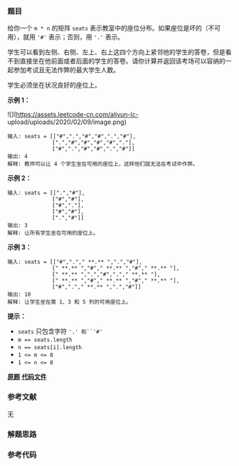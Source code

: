 ### 题目
给你一个 `m * n` 的矩阵 `seats` 表示教室中的座位分布。如果座位是坏的（不可用），就用 `'#'` 表示；否则，用 `'.'` 表示。

学生可以看到左侧、右侧、左上、右上这四个方向上紧邻他的学生的答卷，但是看不到直接坐在他前面或者后面的学生的答卷。请你计算并返回该考场可以容纳的一起参加考试且无法作弊的最大学生人数。

学生必须坐在状况良好的座位上。



**示例 1：**

![](https://assets.leetcode-cn.com/aliyun-lc-
upload/uploads/2020/02/09/image.png)

    
    
    输入: seats = [["#",".","#","#",".","#"],
                  [".","#","#","#","#","."],
                  ["#",".","#","#",".","#"]]
    输出: 4
    解释: 教师可以让 4 个学生坐在可用的座位上，这样他们就无法在考试中作弊。 
    

**示例 2：**

    
    
    输入: seats = [[".","#"],
                  ["#","#"],
                  ["#","."],
                  ["#","#"],
                  [".","#"]]
    输出: 3
    解释: 让所有学生坐在可用的座位上。
    

**示例 3：**

    
    
    输入: seats = [["#","."," **.** ",".","#"],
                  [" **.** ","#"," **.** ","#"," **.** "],
                  [" **.** ",".","#","."," **.** "],
                  [" **.** ","#"," **.** ","#"," **.** "],
                  ["#","."," **.** ",".","#"]]
    输出: 10
    解释: 让学生坐在第 1、3 和 5 列的可用座位上。
    



**提示：**

  * `seats` 只包含字符 `'.' 和``'#'`
  * `m == seats.length`
  * `n == seats[i].length`
  * `1 <= m <= 8`
  * `1 <= n <= 8`

 **[原题](https://leetcode-cn.com/problems/maximum-students-taking-exam/)**    **[代码文件]()**


### 参考文献
无

### 解题思路




### 参考代码

```go


```




